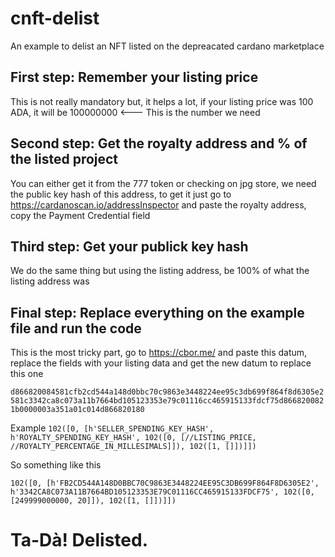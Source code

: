 # cnft-delist
An example to delist an NFT listed on the depreacated cardano marketplace

## First step: Remember your listing price

This is not really mandatory but, it helps a lot, if your listing price was 100 ADA, it will be 100000000 <--- This is the number we need

## Second step: Get the royalty address and % of the listed project

You can either get it from the 777 token or checking on jpg store, we need the public key hash of this address, to get it just go to https://cardanoscan.io/addressInspector and paste the royalty address, copy the Payment Credential field

## Third step: Get your publick key hash

We do the same thing but using the listing address, be 100% of what the listing address was

## Final step: Replace everything on the example file and run the code

  This is the most tricky part, go to https://cbor.me/ and paste this datum, replace the fields with your listing data and get the new datum to replace this one
  
  `d866820084581cfb2cd544a148d0bbc70c9863e3448224ee95c3db699f864f8d6305e2581c3342ca8c073a11b7664bd105123353e79c01116cc465915133fdcf75d8668200821b0000003a351a01c014d866820180`

  Example
  `102([0, [h'SELLER_SPENDING_KEY_HASH', h'ROYALTY_SPENDING_KEY_HASH', 102([0, [//LISTING_PRICE, //ROYALTY_PERCENTAGE_IN_MILLESIMALS]]), 102([1, []])]])`

  So something like this
  
  `102([0, [h'FB2CD544A148D0BBC70C9863E3448224EE95C3DB699F864F8D6305E2', h'3342CA8C073A11B7664BD105123353E79C01116CC465915133FDCF75', 102([0, [249999000000, 20]]), 102([1, []])]])`


# Ta-Dà! Delisted.

